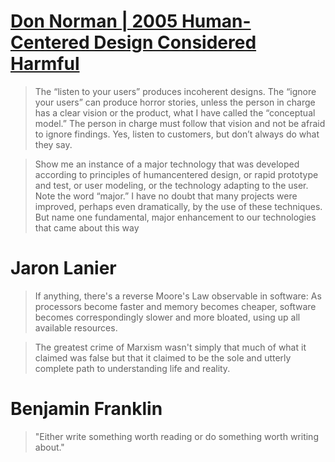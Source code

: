 # [Don Norman | 2005 Human-Centered Design Considered Harmful](https://www.researchgate.net/profile/Donald_Norman/publication/200086092_Human-centered_design_considered_harmful/links/0c9605208fca197c2e000000.pdf)

> The “listen to your users” produces incoherent designs. The “ignore your users” can produce horror stories, unless the person in charge has a clear vision or the product, what I have called the “conceptual model.” The person in charge must follow that vision and not be afraid to ignore findings. Yes, listen to customers, but don’t always do what they say.

> Show me an instance of a major technology that was developed according to principles of humancentered design, or rapid prototype and test, or user modeling, or the technology adapting to the user. Note the word “major.” I have no doubt that many projects were improved, perhaps even dramatically, by the use of these techniques. But name one fundamental, major enhancement to our technologies that came about this way 

# Jaron Lanier

> If anything, there's a reverse Moore's Law observable in software: As processors become faster and memory becomes cheaper, software becomes correspondingly slower and more bloated, using up all available resources.

> The greatest crime of Marxism wasn't simply that much of what it claimed was false but that it claimed to be the sole and utterly complete path to understanding life and reality.

# Benjamin Franklin
> "Either write something worth reading or do something worth writing about." 
